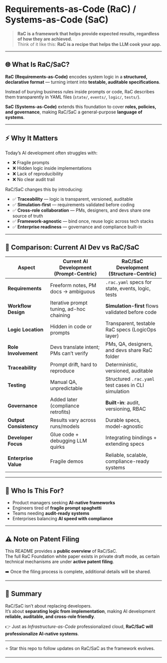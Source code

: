 # Requirements-as-Code (RaC) / Systems-as-Code (SaC)

> **RaC is a framework that helps provide expected results, regardless of how they are achieved.**  
> Think of it like this: **RaC is a recipe that helps the LLM cook your app.**

---

## 🌐 What Is RaC/SaC?

**RaC (Requirements-as-Code)** encodes system logic in a **structured, declarative format** — turning intent into **testable, auditable specifications**.  

Instead of burying business rules inside prompts or code, RaC describes them transparently in YAML files (`state/`, `events/`, `logic/`, `tests/`).  

**SaC (Systems-as-Code)** extends this foundation to cover **roles, policies, and governance**, making RaC/SaC a general-purpose **language of systems**.

---

## ⚡ Why It Matters

Today’s AI development often struggles with:
- ❌ Fragile prompts  
- ❌ Hidden logic inside implementations  
- ❌ Lack of reproducibility  
- ❌ No clear audit trail  

RaC/SaC changes this by introducing:
- ✅ **Traceability** — logic is transparent, versioned, auditable  
- ✅ **Simulation-first** — requirements validated before coding  
- ✅ **Cross-role collaboration** — PMs, designers, and devs share one source of truth  
- ✅ **Framework-agnostic** — bind once, reuse logic across tech stacks  
- ✅ **Enterprise readiness** — governance and compliance built-in  

---

## 🔄 Comparison: Current AI Dev vs RaC/SaC

| Aspect | Current AI Development (Prompt-Centric) | RaC/SaC Development (Structure-Centric) |
|--------|------------------------------------------|------------------------------------------|
| **Requirements** | Freeform notes, PM docs → ambiguous | `.rac.yaml` specs for state, events, logic, tests |
| **Workflow Design** | Iterative prompt tuning, ad-hoc chaining | **Simulation-first** flows validated before code |
| **Logic Location** | Hidden in code or prompts | Transparent, testable RaC specs (LogicOps layer) |
| **Role Involvement** | Devs translate intent; PMs can’t verify | PMs, QA, designers, and devs share RaC folder |
| **Traceability** | Prompt drift, hard to reproduce | Deterministic, versioned, auditable |
| **Testing** | Manual QA, unpredictable | Structured `.rac.yaml` test cases in CLI simulation |
| **Governance** | Added later (compliance retrofits) | **Built-in**: audit, versioning, RBAC |
| **Output Consistency** | Results vary across runs/models | Durable specs, model-agnostic |
| **Developer Focus** | Glue code + debugging LLM quirks | Integrating bindings + extending specs |
| **Enterprise Value** | Fragile demos | Reliable, scalable, compliance-ready systems |

---

## 🎯 Who Is This For?

- Product managers seeking **AI-native frameworks**  
- Engineers tired of **fragile prompt spaghetti**  
- Teams needing **audit-ready systems**  
- Enterprises balancing **AI speed with compliance**  

---

## ⚠️ Note on Patent Filing

This README provides a **public overview** of RaC/SaC.  
The full RaC Foundation white paper exists in private draft mode, as certain technical mechanisms are under **active patent filing**.  

➡️ Once the filing process is complete, additional details will be shared.  

---

## 📌 Summary

RaC/SaC isn’t about replacing developers.  
It’s about **separating logic from implementation**, making AI development **reliable, auditable, and cross-role friendly**.  

👉 Just as *Infrastructure-as-Code* professionalized cloud, **RaC/SaC will professionalize AI-native systems**.

---

⭐ Star this repo to follow updates on RaC/SaC as the framework evolves.

---